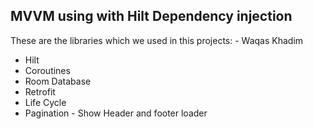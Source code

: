 ## MVVM using with Hilt Dependency injection

These are the libraries which we used in this projects: - Waqas Khadim

- Hilt
- Coroutines
- Room Database
- Retrofit
- Life Cycle
- Pagination - Show Header and footer loader

